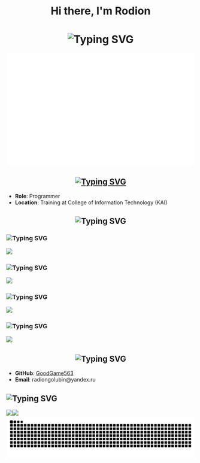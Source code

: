 <h1 align="center">Hi there, I'm Rodion</h1>
<h1 align="center"><img align="center" src="https://readme-typing-svg.herokuapp.com?font=Stalinist+One&duration=4000&pause=1000&color=E60000&center=true&vCenter=true&width=435&lines=Wake+the+f***+Up+Samurai;+we+have+a+city+to+burn" alt="Typing SVG" /></h1>
<p><img src="https://github.com/GoodGame563/GoodGame563/blob/main/Thumbnails-11.png" alt="Arasaka Logo"></p>

<h2 align="center"><a href="https://git.io/typing-svg"><img src="https://readme-typing-svg.herokuapp.com?font=Silkscreen&duration=4000&pause=1000&color=12E60F&center=true&vCenter=true&multiline=true&width=467&lines=About+Me" alt="Typing SVG" /></a></h2>
<ul>
<li><strong>Role</strong>: Programmer</li>
<li><strong>Location</strong>: Training at College of Information Technology (KAI)</li>
</ul>

<h2 align="center"><img src="https://readme-typing-svg.herokuapp.com?font=Chakra+Petch&duration=4000&pause=1000&color=12E60F&center=true&vCenter=true&multiline=true&width=402&lines=Technologies" alt="Typing SVG" /></h2>
<h3><img src="https://readme-typing-svg.herokuapp.com?font=Zen+Dots&duration=4000&pause=1000&color=E1E616&multiline=true&repeat=false&width=462&lines=Cyberware+-+Programming+Interfaces" alt="Typing SVG" /></h3>
<p align="left">
  <a href="https://skillicons.dev">
    <img src="https://skillicons.dev/icons?i=rust,py,cs,go,js&theme=dark" />
  </a>
</p>
<h3><img src="https://readme-typing-svg.herokuapp.com?font=Zen+Dots&duration=4000&pause=1000&color=E1E616&multiline=true&repeat=false&width=462&lines=Netrunning+Gear+-+Data+Systems" alt="Typing SVG" /></h3>
<p align="left">
  <a href="https://skillicons.dev">
    <img src="https://skillicons.dev/icons?i=postgres,mongodb,rabbitmq,kafka&theme=dark" />
  </a>
</p>
<h3><img src="https://readme-typing-svg.herokuapp.com?font=Zen+Dots&duration=4000&pause=1000&color=E1E616&multiline=true&repeat=false&width=462&lines=Fixer+Tools+-+Deployment+Arsenal" alt="Typing SVG" /></h3>
<p align="left">
  <a href="https://skillicons.dev">
    <img src="https://skillicons.dev/icons?i=git,docker,kubernetes,terraform&theme=dark" />
  </a>
</p>
<h3><img src="https://readme-typing-svg.herokuapp.com?font=Zen+Dots&duration=4000&pause=1000&color=E1E616&multiline=true&repeat=false&width=462&lines=Street+Tech+-+System+Utilities" alt="Typing SVG" /></h3>
<p align="left">
  <a href="https://skillicons.dev">
    <img src="https://skillicons.dev/icons?i=linux,windows,bash&theme=dark" />
  </a>
</p>

<h2 align="center"><img src="https://readme-typing-svg.herokuapp.com?font=Silkscreen&duration=4000&pause=1000&color=12E60F&center=false&vCenter=true&multiline=true&width=402&lines=Contacts" alt="Typing SVG" /></h2>
<ul>
<li><strong>GitHub</strong>: <a href="https://github.com/GoodGame563">GoodGame563</a></li>
<li><strong>Email</strong>: radiongolubin@yandex.ru</li>
</ul>
<h2><img src="https://readme-typing-svg.herokuapp.com?font=Chakra+Petch&duration=4000&pause=1000&color=12E60F&multiline=true&repeat=false&width=402&lines=Information" alt="Typing SVG" /></h2>
<img src="http://github-profile-summary-cards.vercel.app/api/cards/repos-per-language?username=GoodGame563&theme=2077" /><img src="http://github-profile-summary-cards.vercel.app/api/cards/most-commit-language?username=GoodGame563&theme=2077" />

<img src="https://raw.githubusercontent.com/GoodGame563/GoodGame563/output/snake.svg" alt="Snake animation" />
